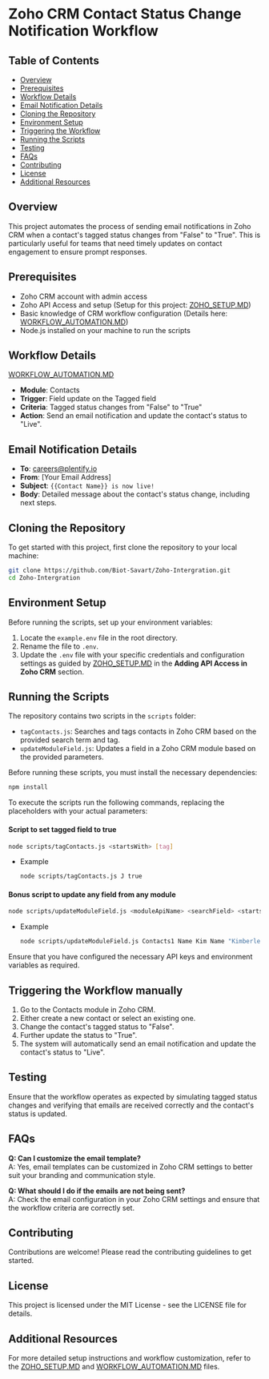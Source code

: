 # Zoho CRM Contact Status Change Notification Workflow

## Table of Contents

- [Overview](#overview)
- [Prerequisites](#prerequisites)
- [Workflow Details](#workflow-details)
- [Email Notification Details](#email-notification-details)
- [Cloning the Repository](#cloning-the-repository)
- [Environment Setup](#environment-setup)
- [Triggering the Workflow](#triggering-the-workflow)
- [Running the Scripts](#running-the-scripts)
- [Testing](#testing)
- [FAQs](#faqs)
- [Contributing](#contributing)
- [License](#license)
- [Additional Resources](#additional-resources)

## Overview

This project automates the process of sending email notifications in Zoho CRM when a contact's tagged status changes from "False" to "True". This is particularly useful for teams that need timely updates on contact engagement to ensure prompt responses.

## Prerequisites

- Zoho CRM account with admin access
- Zoho API Access and setup (Setup for this project: [ZOHO_SETUP.MD](https://github.com/Biot-Savart/Zoho-Intergration/blob/main/ZOHO_SETUP.MD))
- Basic knowledge of CRM workflow configuration (Details here: [WORKFLOW_AUTOMATION.MD](https://github.com/Biot-Savart/Zoho-Intergration/blob/main/WORKFLOW_AUTOMATION.MD))
- Node.js installed on your machine to run the scripts

## Workflow Details

[WORKFLOW_AUTOMATION.MD](https://github.com/Biot-Savart/Zoho-Intergration/blob/main/WORKFLOW_AUTOMATION.MD)

- **Module**: Contacts
- **Trigger**: Field update on the Tagged field
- **Criteria**: Tagged status changes from "False" to "True"
- **Action**: Send an email notification and update the contact's status to "Live".

## Email Notification Details

- **To**: careers@plentify.io
- **From**: [Your Email Address]
- **Subject**: `{{Contact Name}} is now live!`
- **Body**: Detailed message about the contact's status change, including next steps.

## Cloning the Repository

To get started with this project, first clone the repository to your local machine:

```bash
git clone https://github.com/Biot-Savart/Zoho-Intergration.git
cd Zoho-Intergration
```

## Environment Setup

Before running the scripts, set up your environment variables:

1. Locate the `example.env` file in the root directory.
2. Rename the file to `.env`.
3. Update the `.env` file with your specific credentials and configuration settings as guided by [ZOHO_SETUP.MD](https://github.com/Biot-Savart/Zoho-Intergration/blob/main/ZOHO_SETUP.MD) in the **Adding API Access in Zoho CRM** section.

## Running the Scripts

The repository contains two scripts in the `scripts` folder:

- `tagContacts.js`: Searches and tags contacts in Zoho CRM based on the provided search term and tag.
- `updateModuleField.js`: Updates a field in a Zoho CRM module based on the provided parameters.

Before running these scripts, you must install the necessary dependencies:

```bash
npm install
```

To execute the scripts run the following commands, replacing the placeholders with your actual parameters:

#### Script to set tagged field to true

```bash
node scripts/tagContacts.js <startsWith> [tag]
```

- Example
  ```bash
  node scripts/tagContacts.js J true
  ```

#### Bonus script to update any field from any module

```bash
node scripts/updateModuleField.js <moduleApiName> <searchField> <startsWith> <fieldToUpdate> [newValue]
```

- Example
  ```bash
  node scripts/updateModuleField.js Contacts1 Name Kim Name "Kimberley Clark"
  ```

Ensure that you have configured the necessary API keys and environment variables as required.

## Triggering the Workflow manually

1. Go to the Contacts module in Zoho CRM.
2. Either create a new contact or select an existing one.
3. Change the contact's tagged status to "False".
4. Further update the status to "True".
5. The system will automatically send an email notification and update the contact's status to "Live".

## Testing

Ensure that the workflow operates as expected by simulating tagged status changes and verifying that emails are received correctly and the contact's status is updated.

## FAQs

**Q: Can I customize the email template?**  
A: Yes, email templates can be customized in Zoho CRM settings to better suit your branding and communication style.

**Q: What should I do if the emails are not being sent?**  
A: Check the email configuration in your Zoho CRM settings and ensure that the workflow criteria are correctly set.

## Contributing

Contributions are welcome! Please read the contributing guidelines to get started.

## License

This project is licensed under the MIT License - see the LICENSE file for details.

## Additional Resources

For more detailed setup instructions and workflow customization, refer to the [ZOHO_SETUP.MD](https://github.com/Biot-Savart/Zoho-Intergration/blob/main/ZOHO_SETUP.MD) and [WORKFLOW_AUTOMATION.MD](https://github.com/Biot-Savart/Zoho-Intergration/blob/main/WORKFLOW_AUTOMATION.MD) files.
